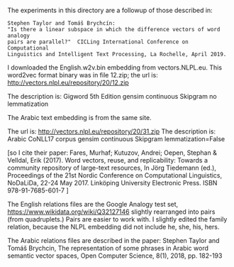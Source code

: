 The experiments in this directory are a followup of those described in:

    Stephen Taylor and Tomáš Brychcín:
    "Is there a linear subspace in which the difference vectors of word analogy 
    pairs are parallel?"  CICLing International Conference on Computational 
    Linguistics and Intelligent Text Processing, La Rochelle, April 2019. 

I downloaded the English.w2v.bin embedding from vectors.NLPL.eu.
This word2vec format binary  was in file 12.zip; the url is:
    http://vectors.nlpl.eu/repository/20/12.zip

The description is:
    Gigword 5th Edition gensim continuous Skipgram no lemmatization

The Arabic text embedding is from the same site.

The url is:
    http://vectors.nlpl.eu/repository/20/31.zip
The description is:
    Arabic CoNLL17 corpus gensim continuous Skipgram lemmatization=False

[so I cite their paper:
Fares, Murhaf; Kutuzov, Andrei; Oepen, Stephan & Velldal, Erik (2017). Word vectors, reuse, and replicability: Towards a community repository of large-text resources, In Jörg Tiedemann (ed.), Proceedings of the 21st Nordic Conference on Computational Linguistics, NoDaLiDa, 22-24 May 2017. Linköping University Electronic Press. ISBN 978-91-7685-601-7
]

The English relations files are the Google Analogy test set, 
    https://www.wikidata.org/wiki/Q32127146
slightly rearranged into pairs (from quadruplets.)
Pairs are easier to work with.
I slightly edited the family relation, because the NLPL embedding did not 
include he, she, his, hers.   

The Arabic relations files are described in the paper:
Stephen Taylor and Tomáš Brychcin, The representation of some phrases in Arabic word semantic vector spaces, Open Computer Science, 8(1), 2018, pp. 182-193


